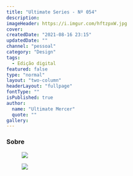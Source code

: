 ```yaml
---
title: "Ultimate Series - Nº 054"
description:
imageHeader: https://i.imgur.com/hftzpxW.jpg
cover:
createdDate: "2021-08-16 23:15"
updatedDate: ""
channel: "pessoal"
category: "Design"
tags:
  - Edição digital
featured: false
type: "normal"
layout: "two-column"
headerLayout: "fullpage"
fontType: ""
isPublished: true
author:
  name: "Ultimate Mercer"
  quote: ""
gallery:
---
```


### Sobre

<figure>
	<img src="https://i.imgur.com/hftzpxW.jpg" class="img-fluid mx-auto d-block mb-4" />
</figure>
<figure>
	<img src="https://i.imgur.com/q4PEpci.jpg" class="img-fluid mx-auto d-block mb-4" />
</figure>
